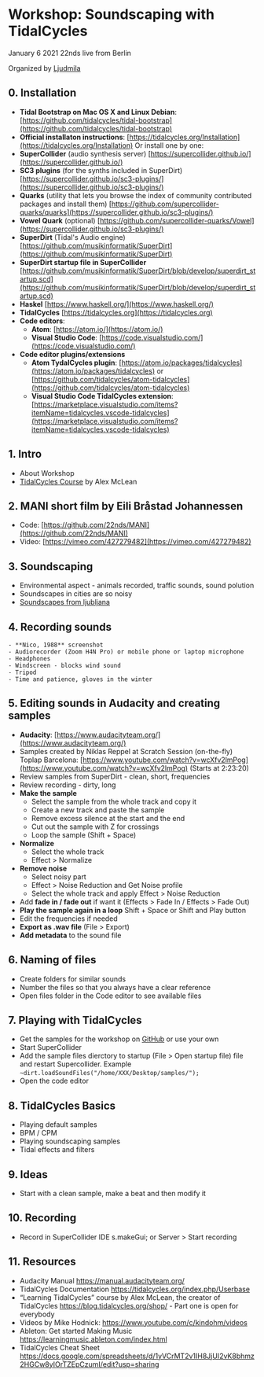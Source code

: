# Workshop: Soundscaping with TidalCycles

January 6 2021
22nds live from Berlin

Organized by [Ljudmila](http://ljudmila.org)

## 0. Installation
- **Tidal Bootstrap on Mac OS X and Linux Debian**: [https://github.com/tidalcycles/tidal-bootstrap](https://github.com/tidalcycles/tidal-bootstrap)
- **Official installaton instructions**: [https://tidalcycles.org/Installation](https://tidalcycles.org/Installation)
Or install one by one:
- **SuperCollider** (audio synthesis server) [https://supercollider.github.io/](https://supercollider.github.io/)
- **SC3 plugins** (for the synths included in SuperDirt) [https://supercollider.github.io/sc3-plugins/](https://supercollider.github.io/sc3-plugins/)
- **Quarks** (utility that lets you browse the index of community contributed packages and install them) [https://github.com/supercollider-quarks/quarks](https://supercollider.github.io/sc3-plugins/)
- **Vowel Quark** (optional) [https://github.com/supercollider-quarks/Vowel](https://supercollider.github.io/sc3-plugins/)
- **SuperDirt** (Tidal's Audio engine) [https://github.com/musikinformatik/SuperDirt](https://github.com/musikinformatik/SuperDirt)
- **SuperDirt startup file in SuperCollider** [https://github.com/musikinformatik/SuperDirt/blob/develop/superdirt_startup.scd](https://github.com/musikinformatik/SuperDirt/blob/develop/superdirt_startup.scd)
- **Haskel** [https://www.haskell.org/](https://www.haskell.org/)
- **TidalCycles** [https://tidalcycles.org](https://tidalcycles.org)
- **Code editors**:
	- **Atom**: [https://atom.io/](https://atom.io/)
	- **Visual Studio Code**: [https://code.visualstudio.com/](https://code.visualstudio.com/) 
- **Code editor plugins/extensions**
	- **Atom TydalCycles plugin**: [https://atom.io/packages/tidalcycles](https://atom.io/packages/tidalcycles) or [https://github.com/tidalcycles/atom-tidalcycles](https://github.com/tidalcycles/atom-tidalcycles)
	- **Visual Studio Code TidalCycles extension**: [https://marketplace.visualstudio.com/items?itemName=tidalcycles.vscode-tidalcycles](https://marketplace.visualstudio.com/items?itemName=tidalcycles.vscode-tidalcycles) 

## 1. Intro 
- About Workshop
- [TidalCycles Course](https://blog.tidalcycles.org/shop/) by Alex McLean
## 2. MANI short film by Eili Bråstad Johannessen
- Code: [https://github.com/22nds/MANI](https://github.com/22nds/MANI)
- Video: [https://vimeo.com/427279482](https://vimeo.com/427279482)
## 3. Soundscaping
- Environmental aspect - animals recorded, traffic sounds, sound polution
- Soundscapes in cities are so noisy
- [Soundscapes from ljubljana](http://www.soundsofchanges.eu/?s=ljubljana)
## 4. Recording sounds 
	- **Nico, 1988** screenshot
	- Audiorecorder (Zoom H4N Pro) or mobile phone or laptop microphone
	- Headphones
	- Windscreen - blocks wind sound
	- Tripod
	- Time and patience, gloves in the winter
## 5. Editing sounds in Audacity and creating samples
- **Audacity**: [https://www.audacityteam.org/](https://www.audacityteam.org/)
- Samples created by Niklas Reppel at Scratch Session (on-the-fly) Toplap Barcelona: [https://www.youtube.com/watch?v=wcXfv2lmPog](https://www.youtube.com/watch?v=wcXfv2lmPog) (Starts at 2:23:20)
- Review samples from SuperDirt - clean, short, frequencies
- Review recording - dirty, long
- **Make the sample**
	- Select the sample from the whole track and copy it
	- Create a new track and paste the sample
	- Remove excess silence at the start and the end
	- Cut out the sample with Z for crossings
	- Loop the sample (Shift + Space)
- **Normalize**
	- Select the whole track
	- Effect > Normalize
- **Remove noise**
	- Select noisy part 
	- Effect > Noise Reduction and Get Noise profile
	- Select the whole track and apply Effect > Noise Reduction
- Add **fade in / fade out** if want it (Effects > Fade In / Effects > Fade Out)
- **Play the sample again in a loop** Shift + Space or Shift and Play button
- Edit the frequencies if needed
- **Export as .wav file** (File > Export)
- **Add metadata** to the sound file

## 6. Naming of files
- Create folders for similar sounds
- Number the files so that you always have a clear reference
- Open files folder in the Code editor to see available files
## 7. Playing with TidalCycles
- Get the samples for the workshop on [GitHub](https://github.com/22nds/workshop-tidalcycles-ljudmila-jan-2021) or use your own
- Start SuperCollider 
- Add the sample files dierctory to startup (File > Open startup file) file and restart Supercollider. Example `~dirt.loadSoundFiles("/home/XXX/Desktop/samples/");`
- Open the code editor

## 8. TidalCycles Basics
- Playing default samples
- BPM / CPM
- Playing soundscaping samples
- Tidal effects and filters 

## 9. Ideas
- Start with a clean sample, make a beat and then modify it

## 10. Recording
- Record in SuperCollider IDE s.makeGui; or Server > Start recording

## 11. Resources
- Audacity Manual https://manual.audacityteam.org/
- TidalCycles Documentation https://tidalcycles.org/index.php/Userbase
- “Learning TidalCycles” course by Alex McLean, the creator of TidalCycles 
https://blog.tidalcycles.org/shop/ - Part one is open for everybody
- Videos by Mike Hodnick: https://www.youtube.com/c/kindohm/videos
- Ableton: Get started Making Music https://learningmusic.ableton.com/index.html
- TidalCycles Cheat Sheet https://docs.google.com/spreadsheets/d/1yVCrMT2v1IH8JjUI2vK8bhmz2HGCw8yIOrTZEpCzumI/edit?usp=sharing
